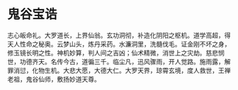 # 鬼谷宝诰

志心皈命礼。大罗道长，上界仙翁。玄功洞彻，补造化阴阳之枢机。道学高超，得天人性命之秘奥。云梦山头，炼丹采药。水濂洞里，洗髓伐毛。证金刚不坏之身，修玉镜长明之性。神机妙算，判人间之吉凶；仙术精微，消世上之灾劫。慈悲悯世，功德齐天。名传今古，道徧三千。临尘凡，迅风骤雨，开人觉路。施雨露，解罪消愆，化物生机。大悲大愿，大德大仁。大罗天界，琼霄玄境，度人救世，王禅老祖，鬼谷仙师，敷扬妙道天尊。
